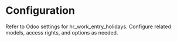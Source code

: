# Configuration

Refer to Odoo settings for hr_work_entry_holidays. Configure related models, access rights, and options as needed.
